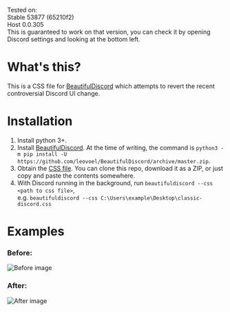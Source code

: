 Tested on:  
Stable 53877 (65210f2)  
Host 0.0.305  
This is guaranteed to work on that version, you can check it by opening Discord settings and looking at the bottom left.

# What's this?
This is a CSS file for [BeautifulDiscord](https://github.com/leovoel/BeautifulDiscord) which attempts to revert the recent controversial Discord UI change.

# Installation
1. Install python 3+.
2. Install [BeautifulDiscord](https://github.com/leovoel/BeautifulDiscord). At the time of writing, the command is `python3 -m pip install -U https://github.com/leovoel/BeautifulDiscord/archive/master.zip`.
3. Obtain the [CSS file](https://raw.githubusercontent.com/MCHSL/classic-discord-css/master/classic-discord.css). You can clone this repo, download it as a ZIP, or just copy and paste the contents somewhere.
4. With Discord running in the background, run `beautifuldiscord --css <path to css file>`,  
e.g. `beautifuldiscord --css C:\Users\example\Desktop\classic-discord.css`

# Examples
### Before:  
![Before image](https://i.imgur.com/zmCszun.png)
### After:  
![After image](https://i.imgur.com/V8aQXOP.png)
